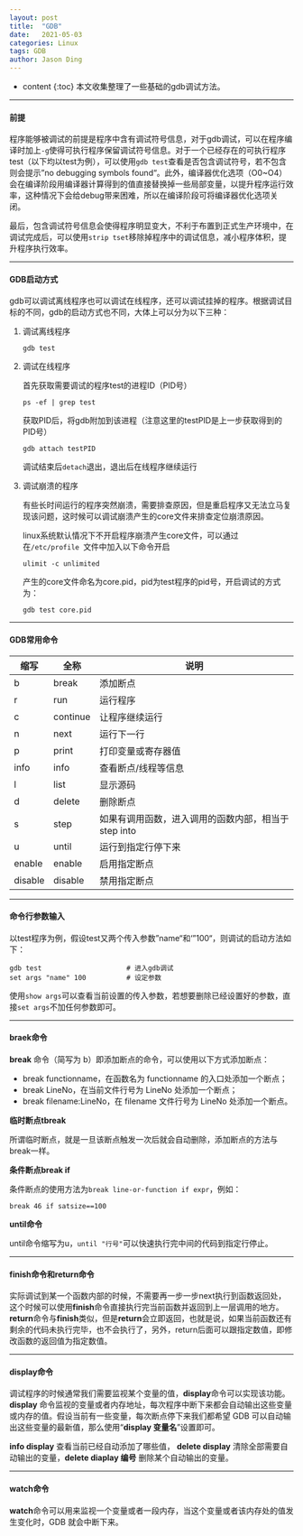 ```yaml
---
layout: post
title:  "GDB"
date:   2021-05-03
categories: Linux
tags: GDB
author: Jason Ding
---
```


* content
{:toc}
本文收集整理了一些基础的gdb调试方法。




---

#### **前提**

程序能够被调试的前提是程序中含有调试符号信息，对于gdb调试，可以在程序编译时加上`-g`使得可执行程序保留调试符号信息。对于一个已经存在的可执行程序test（以下均以test为例），可以使用`gdb test`查看是否包含调试符号，若不包含则会提示”no debugging symbols found“。此外，编译器优化选项（O0~O4）会在编译阶段用编译器计算得到的值直接替换掉一些局部变量，以提升程序运行效率，这种情况下会给debug带来困难，所以在编译阶段可将编译器优化选项关闭。

最后，包含调试符号信息会使得程序明显变大，不利于布置到正式生产环境中，在调试完成后，可以使用`strip tset`移除掉程序中的调试信息，减小程序体积，提升程序执行效率。

---

#### **GDB启动方式**

gdb可以调试离线程序也可以调试在线程序，还可以调试挂掉的程序。根据调试目标的不同，gdb的启动方式也不同，大体上可以分为以下三种：

1. 调试离线程序

   ```shell
   gdb test
   ```

2. 调试在线程序

   首先获取需要调试的程序test的进程ID（PID号）

   ```shell
   ps -ef | grep test
   ```

   获取PID后，将gdb附加到该进程（注意这里的testPID是上一步获取得到的PID号）

   ```shell
   gdb attach testPID
   ```

   调试结束后`detach`退出，退出后在线程序继续运行

3. 调试崩溃的程序

   有些长时间运行的程序突然崩溃，需要排查原因，但是重启程序又无法立马复现该问题，这时候可以调试崩溃产生的core文件来排查定位崩溃原因。

   linux系统默认情况下不开启程序崩溃产生core文件，可以通过在`/etc/profile `文件中加入以下命令开启

   ```shell
   ulimit -c unlimited
   ```

   产生的core文件命名为core.pid，pid为test程序的pid号，开启调试的方式为：

   ```
   gdb test core.pid
   ```

---

#### **GDB常用命令**

| 缩写    | 全称     | 说明                                                 |
| ------- | -------- | ---------------------------------------------------- |
| b       | break    | 添加断点                                             |
| r       | run      | 运行程序                                             |
| c       | continue | 让程序继续运行                                       |
| n       | next     | 运行下一行                                           |
| p       | print    | 打印变量或寄存器值                                   |
| info    | info     | 查看断点/线程等信息                                  |
| l       | list     | 显示源码                                             |
| d       | delete   | 删除断点                                             |
| s       | step     | 如果有调用函数，进入调用的函数内部，相当于 step into |
| u       | until    | 运行到指定行停下来                                   |
| enable  | enable   | 启用指定断点                                         |
| disable | disable  | 禁用指定断点                                         |

---

#### **命令行参数输入**

以test程序为例，假设test又两个传入参数”name“和‘”100“，则调试的启动方法如下：

```shell
gdb test                     # 进入gdb调试
set args "name" 100          # 设定参数
```

使用`show args`可以查看当前设置的传入参数，若想要删除已经设置好的参数，直接`set args`不加任何参数即可。

---

#### **braek命令**

**break** 命令（简写为 b）即添加断点的命令，可以使用以下方式添加断点：

- break functionname，在函数名为 functionname 的入口处添加一个断点；
- break LineNo，在当前文件行号为 LineNo 处添加一个断点；
- break filename:LineNo，在 filename 文件行号为 LineNo 处添加一个断点。

**临时断点tbreak**

所谓临时断点，就是一旦该断点触发一次后就会自动删除，添加断点的方法与break一样。

**条件断点break if** 

条件断点的使用方法为`break line-or-function if expr`，例如：

```
break 46 if satsize==100
```

**until命令**

until命令缩写为u，`until "行号"`可以快速执行完中间的代码到指定行停止。

---

#### **finish命令和return命令**

实际调试到某一个函数内部的时候，不需要再一步一步next执行到函数返回处，这个时候可以使用**finish**命令直接执行完当前函数并返回到上一层调用的地方。**return**命令与**finish**类似，但是**return**会立即返回，也就是说，如果当前函数还有剩余的代码未执行完毕，也不会执行了，另外，return后面可以跟指定数值，即修改函数的返回值为指定数值。

---

#### **display命令**

调试程序的时候通常我们需要监视某个变量的值，**display**命令可以实现该功能。**display** 命令监视的变量或者内存地址，每次程序中断下来都会自动输出这些变量或内存的值。假设当前有一些变量，每次断点停下来我们都希望 GDB 可以自动输出这些变量的最新值，那么使用“**display 变量名**”设置即可。

 **info display** 查看当前已经自动添加了哪些值， **delete display** 清除全部需要自动输出的变量，**delete diaplay 编号** 删除某个自动输出的变量。

---

#### **watch命令**

**watch**命令可以用来监视一个变量或者一段内存，当这个变量或者该内存处的值发生变化时，GDB 就会中断下来。
